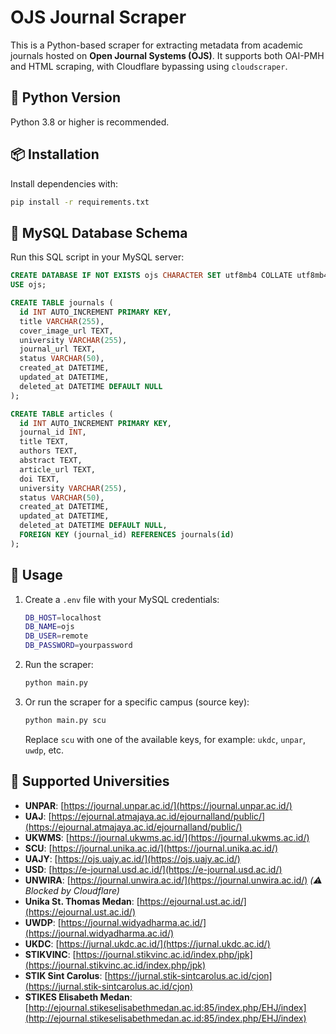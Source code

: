 # OJS Journal Scraper

This is a Python-based scraper for extracting metadata from academic journals hosted on **Open Journal Systems (OJS)**. It supports both OAI-PMH and HTML scraping, with Cloudflare bypassing using `cloudscraper`.

## 🧰 Python Version

Python 3.8 or higher is recommended.

## 📦 Installation

Install dependencies with:

```bash
pip install -r requirements.txt
```

## 💾 MySQL Database Schema

Run this SQL script in your MySQL server:

```sql
CREATE DATABASE IF NOT EXISTS ojs CHARACTER SET utf8mb4 COLLATE utf8mb4_unicode_ci;
USE ojs;

CREATE TABLE journals (
  id INT AUTO_INCREMENT PRIMARY KEY,
  title VARCHAR(255),
  cover_image_url TEXT,
  university VARCHAR(255),
  journal_url TEXT,
  status VARCHAR(50),
  created_at DATETIME,
  updated_at DATETIME,
  deleted_at DATETIME DEFAULT NULL
);

CREATE TABLE articles (
  id INT AUTO_INCREMENT PRIMARY KEY,
  journal_id INT,
  title TEXT,
  authors TEXT,
  abstract TEXT,
  article_url TEXT,
  doi TEXT,
  university VARCHAR(255),
  status VARCHAR(50),
  created_at DATETIME,
  updated_at DATETIME,
  deleted_at DATETIME DEFAULT NULL,
  FOREIGN KEY (journal_id) REFERENCES journals(id)
);
```

## 🚀 Usage

1.  Create a `.env` file with your MySQL credentials:
    
    ```bash
    DB_HOST=localhost
    DB_NAME=ojs
    DB_USER=remote
    DB_PASSWORD=yourpassword
    ```
    
2.  Run the scraper:
    
    ```bash
    python main.py
    ```
    
3.  Or run the scraper for a specific campus (source key):

    ```bash
    python main.py scu
    ```

    Replace `scu` with one of the available keys, for example: `ukdc`, `unpar`, `uwdp`, etc.

## 🏫 Supported Universities

*   **UNPAR**: [https://journal.unpar.ac.id/](https://journal.unpar.ac.id/)
*   **UAJ**: [https://ejournal.atmajaya.ac.id/ejournalland/public/](https://ejournal.atmajaya.ac.id/ejournalland/public/)
*   **UKWMS**: [https://journal.ukwms.ac.id/](https://journal.ukwms.ac.id/)
*   **SCU**: [https://journal.unika.ac.id/](https://journal.unika.ac.id/)
*   **UAJY**: [https://ojs.uajy.ac.id/](https://ojs.uajy.ac.id/)
*   **USD**: [https://e-journal.usd.ac.id/](https://e-journal.usd.ac.id/)
*   **UNWIRA**: [https://journal.unwira.ac.id/](https://journal.unwira.ac.id/) _(⚠️ Blocked by Cloudflare)_
*   **Unika St. Thomas Medan**: [https://ejournal.ust.ac.id/](https://ejournal.ust.ac.id/)
*   **UWDP**: [https://journal.widyadharma.ac.id/](https://journal.widyadharma.ac.id/)
*   **UKDC**: [https://jurnal.ukdc.ac.id/](https://jurnal.ukdc.ac.id/)
*   **STIKVINC**: [https://journal.stikvinc.ac.id/index.php/jpk](https://journal.stikvinc.ac.id/index.php/jpk)
*   **STIK Sint Carolus**: [https://jurnal.stik-sintcarolus.ac.id/cjon](https://jurnal.stik-sintcarolus.ac.id/cjon)
*   **STIKES Elisabeth Medan**: [http://ejournal.stikeselisabethmedan.ac.id:85/index.php/EHJ/index](http://ejournal.stikeselisabethmedan.ac.id:85/index.php/EHJ/index)